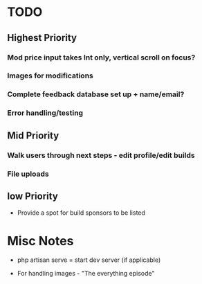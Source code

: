 # TODO

## Highest Priority

### Mod price input takes Int only, vertical scroll on focus?
### Images for modifications
### Complete feedback database set up + name/email?
### Error handling/testing

## Mid Priority

### Walk users through next steps - edit profile/edit builds

### File uploads

## low Priority

* Provide a spot for build sponsors to be listed 

# Misc Notes

* php artisan serve = start dev server (if applicable)

* For handling images - "The everything episode"